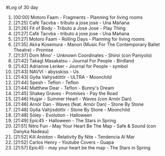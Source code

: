 #Log of 30 day

1. [00:00] Motoro Faam - Fragments - Planning for living rooms
1. [21:25] Café Tacvba - tributo a jose jose - Una Mañana
1. [21:26] Fit of Body - Tributo a Jose Jose - Play Thing
1. [21:27] Café Tacvba - tributo a jose jose - Una Mañana
1. [21:27] Motoro Faam - Rolling Days - Planning for living rooms
1. [21:35] Akira Kosemura - Manon (Music For The Contemporary Ballet Theatre) - Promise
1. [21:37] Dom Mino' - Unknown Coordinates - Shiroi (con Paniyolo)
1. [21:42] Takagi Masakatsu - Journal For People - Birdland
1. [21:42] Adrianne Lenker - Journal for People - symbol
1. [21:43] NAVVI - abysskiss - Us
1. [21:43] Gyða Valtýsdóttir - ULTRA - Moonchild
1. [21:44] Spesh - Teflon - Teflon
1. [21:44] Matthew Dear - Teflon - Bunny's Dream
1. [21:45] Shakey Graves - Promises - Pay the Road
1. [21:46] Hugar - Summer Heart - Waves (con Arnór Dan)
1. [21:46] Arnór Dan - Waves (feat. Arnór Dan) - Stone By Stone
1. [21:48] Gyða Valtýsdóttir - Stone By Stone - Moonchild
1. [21:48] Sóley - Evolution - Halloween
1. [21:49] Epic45 - Halloween - The Stars in Spring
1. [21:51] Nitro Fun - May Your Heart Be The Map - Safe & Sound (con Danyka Nadeau)
1. [21:52] Kill Aniston - Relativity By Nite - Tendencia Al Mar
1. [21:52] Carlos Henry - Youtube Covers - Guapa
1. [21:57] Epic45 - may your heart be the map - The Stars in Spring
